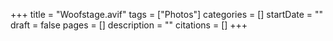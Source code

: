 +++
title = "Woofstage.avif"
tags = ["Photos"]
categories = []
startDate = ""
draft = false
pages = []
description = ""
citations = []
+++
